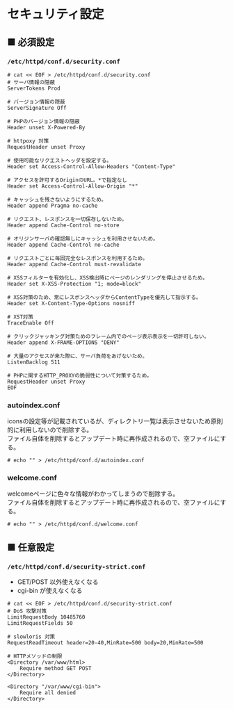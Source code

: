 # セキュリティ設定
## ■ 必須設定
### `/etc/httpd/conf.d/security.conf`
```
# cat << EOF > /etc/httpd/conf.d/security.conf
# サーバ情報の隠蔽
ServerTokens Prod

# バージョン情報の隠蔽
ServerSignature Off

# PHPのバージョン情報の隠蔽
Header unset X-Powered-By

# httpoxy 対策
RequestHeader unset Proxy

# 使用可能なリクエストヘッダを設定する。
Header set Access-Control-Allow-Headers "Content-Type"  

# アクセスを許可するOriginのURL。*で指定なし
Header set Access-Control-Allow-Origin "*"  

# キャッシュを残さないようにするため。
Header append Pragma no-cache

# リクエスト、レスポンスを一切保存しないため。
Header append Cache-Control no-store

# オリジンサーバの確認無しにキャッシュを利用させないため。
Header append Cache-Control no-cache

# リクエストごとに毎回完全なレスポンスを利用するため。
Header append Cache-Control must-revalidate

# XSSフィルターを有効化し、XSS検出時にページのレンダリングを停止させるため。
Header set X-XSS-Protection "1; mode=block"

# XSS対策のため、常にレスポンスヘッダからContentTypeを優先して指示する。
Header set X-Content-Type-Options nosniff

# XST対策
TraceEnable Off

# クリックジャッキング対策ためのフレーム内でのページ表示表示を一切許可しない。
Header append X-FRAME-OPTIONS "DENY"

# 大量のアクセスが来た際に、サーバ負荷をあげないため。
ListenBacklog 511   

# PHPに関するHTTP_PROXYの脆弱性について対策するため。
RequestHeader unset Proxy
EOF
```
### autoindex.conf
iconsの設定等が記載されているが、ディレクトリ一覧は表示させないため原則的に利用しないので削除する。  
ファイル自体を削除するとアップデート時に再作成されるので、空ファイルにする。
```
# echo "" > /etc/httpd/conf.d/autoindex.conf
```
### welcome.conf
welcomeページに色々な情報がわかってしまうので削除する。  
ファイル自体を削除するとアップデート時に再作成されるので、空ファイルにする。
```
# echo "" > /etc/httpd/conf.d/welcome.conf
```
## ■ 任意設定
### `/etc/httpd/conf.d/security-strict.conf`
- GET/POST 以外使えなくなる
- cgi-bin が使えなくなる
```
# cat << EOF > /etc/httpd/conf.d/security-strict.conf
# DoS 攻撃対策
LimitRequestBody 10485760
LimitRequestFields 50

# slowloris 対策
RequestReadTimeout header=20-40,MinRate=500 body=20,MinRate=500

# HTTPメソッドの制限
<Directory /var/www/html>
    Require method GET POST
</Directory>

<Directory "/var/www/cgi-bin">
    Require all denied
</Directory>
```
